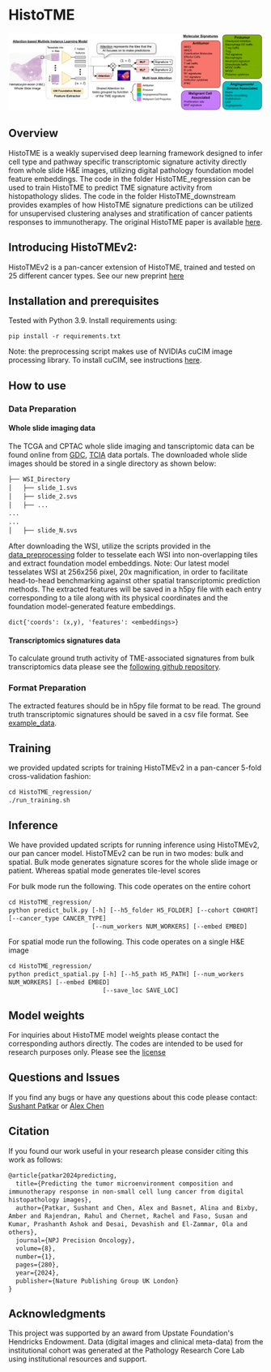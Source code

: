 HistoTME
==============
![](HistoTME_regression/HistoTME_outline.png)


## Overview 
HistoTME is a weakly supervised deep learning framework designed to infer cell type and pathway specific transcriptomic signature activity directly from whole slide H&E images, utilizing digital pathology foundation model feature embeddings. The code in the folder HistoTME_regression can be used to train HistoTME to predict TME signature activity from histopathology slides. The code in the folder HistoTME_downstream provides examples of how HistoTME signature predictions can be utilized for unsupervised clustering analyses and stratification of cancer patients responses to immunotherapy. The original HistoTME paper is available [here](https://www.nature.com/articles/s41698-024-00765-w).

## Introducing HistoTMEv2:
HistoTMEv2 is a pan-cancer extension of HistoTME, trained and tested on 25 different cancer types. See our new preprint [here]()

## Installation and prerequisites
Tested with Python 3.9. Install requirements using:
```
pip install -r requirements.txt
```
Note: the preprocessing script makes use of NVIDIAs cuCIM image processing library. To install cuCIM, see instructions [here](https://github.com/rapidsai/cucim).

## How to use
### Data Preparation
#### Whole slide imaging data
The TCGA and CPTAC whole slide imaging and tanscriptomic data can be found online from [GDC](https://portal.gdc.cancer.gov/), [TCIA](https://wiki.cancerimagingarchive.net/display/Public/CPTAC+Imaging+Proteomics) data portals. The downloaded whole slide images should be stored in a single directory as shown below:
```bash
├── WSI_Directory
│   ├── slide_1.svs
│   ├── slide_2.svs
│   ├── ...
...
...
│   ├── slide_N.svs

```
After downloading the WSI, utilize the scripts provided in the [data_preprocessing](data_preprocessing) folder to tesselate each WSI into non-overlapping tiles and extract foundation model embeddings. 
Note: Our latest model tesselates WSI at 256x256 pixel, 20x magnification, in order to facilitate head-to-head benchmarking against other spatial transcriptomic prediction methods.
The extracted features will be saved in a h5py file with each entry corresponding to a tile along with its physical coordinates and the foundation model-generated feature embeddings.
```
dict{'coords': (x,y), 'features': <embeddings>}
```
#### Transcriptomics signatures data
To calculate ground truth activity of TME-associated signatures from bulk transcriptomics data please see the [following github repository](https://github.com/BostonGene/MFP/blob/master/TME_Classification.ipynb). 

### Format Preparation
The extracted features should be in h5py file format to be read. The ground truth transcriptomic signatures should be saved in a csv file format. See [example_data](example_data).
## Training
we provided updated scripts for training HistoTMEv2 in a pan-cancer 5-fold cross-validation fashion:
```
cd HistoTME_regression/
./run_training.sh
```

## Inference
We have provided updated scripts for running inference using HistoTMEv2, our pan cancer model. HistoTMEv2 can be run in two modes: bulk and spatial. Bulk mode generates signature scores for the whole slide image or patient. Whereas spatial mode generates tile-level scores

For bulk mode run the following. This code operates on the entire cohort
```
cd HistoTME_regression/
python predict_bulk.py [-h] [--h5_folder H5_FOLDER] [--cohort COHORT] [--cancer_type CANCER_TYPE]
                       [--num_workers NUM_WORKERS] [--embed EMBED]
```

For spatial mode run the following. This code operates on a single H&E image
```
cd HistoTME_regression/
python predict_spatial.py [-h] [--h5_path H5_PATH] [--num_workers NUM_WORKERS] [--embed EMBED]
                          [--save_loc SAVE_LOC] 
```

## Model weights
For inquiries about HistoTME model weights please contact the corresponding authors directly.  The codes are intended to be used for research purposes only. Please see the [license](LICENSE)

## Questions and Issues
If you find any bugs or have any questions about this code please contact: [Sushant Patkar](patkar.sushant@nih.gov) or [Alex Chen](alche@sas.upenn.edu)

## Citation
If you found our work useful in your research please consider citing this work as follows: 
```
@article{patkar2024predicting,
  title={Predicting the tumor microenvironment composition and immunotherapy response in non-small cell lung cancer from digital histopathology images},
  author={Patkar, Sushant and Chen, Alex and Basnet, Alina and Bixby, Amber and Rajendran, Rahul and Chernet, Rachel and Faso, Susan and Kumar, Prashanth Ashok and Desai, Devashish and El-Zammar, Ola and others},
  journal={NPJ Precision Oncology},
  volume={8},
  number={1},
  pages={280},
  year={2024},
  publisher={Nature Publishing Group UK London}
}
```

## Acknowledgments
This project was supported by an award from Upstate Foundation's Hendricks Endowment. Data (digital images and clinical meta-data) from the institutional cohort was generated at the Pathology Research Core Lab using institutional resources and support. 

